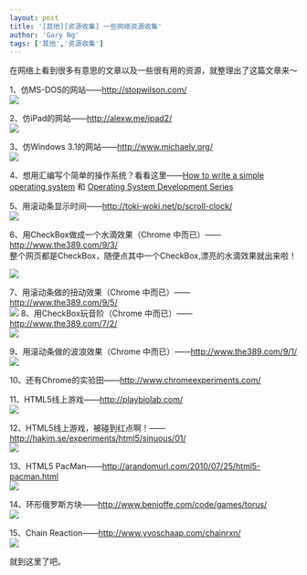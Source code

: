 ```yaml
---
layout: post
title: '[其他][资源收集] 一些网络资源收集'
author: 'Gary Ng'
tags: ['其他','资源收集']
---
```


在网络上看到很多有意思的文章以及一些很有用的资源，就整理出了这篇文章来～  
  
 1、仿MS-DOS的网站——<http://stopwilson.com/>  
[![](http://2.bp.blogspot.com/-qKnCBa_5DyM/T_15MkgDYLI/AAAAAAAAByo/aaOug0suwIQ/s400/untitled.PNG)](http://2.bp.blogspot.com/-qKnCBa_5DyM/T_15MkgDYLI/AAAAAAAAByo/aaOug0suwIQ/s1600/untitled.PNG)
  
  
 2、仿iPad的网站——<http://alexw.me/ipad2/>  
[![](http://2.bp.blogspot.com/-xSlWh6TlZgg/T_155skITvI/AAAAAAAAByw/E-gPm_bPfIU/s400/untitled.PNG)](http://2.bp.blogspot.com/-xSlWh6TlZgg/T_155skITvI/AAAAAAAAByw/E-gPm_bPfIU/s1600/untitled.PNG)
  
  
3、仿Windows 3.1的网站——<http://www.michaelv.org/>  
[![](http://1.bp.blogspot.com/-VBEKOGseFyA/T_16-u_n22I/AAAAAAAABy4/C43S0mtMiaM/s400/untitled.PNG)](http://1.bp.blogspot.com/-VBEKOGseFyA/T_16-u_n22I/AAAAAAAABy4/C43S0mtMiaM/s1600/untitled.PNG)
  
 4、想用汇编写个简单的操作系统？看看这里——[How to write a simple
operating
system](http://mikeos.berlios.de/write-your-own-os.html) 和 [Operating
System Development
Series](http://www.brokenthorn.com/Resources/OSDevIndex.html)  
  
 5、用滚动条显示时间——<http://toki-woki.net/p/scroll-clock/>  
[![](http://3.bp.blogspot.com/-i4pf59xHeyg/T_19l0fdaJI/AAAAAAAABzI/ngiG7QryO8g/s400/untitled.PNG)](http://3.bp.blogspot.com/-i4pf59xHeyg/T_19l0fdaJI/AAAAAAAABzI/ngiG7QryO8g/s1600/untitled.PNG)
  
 6、用CheckBox做成一个水滴效果（Chrome
中而已）——<http://www.the389.com/9/3/>  
 整个网页都是CheckBox，随便点其中一个CheckBox,漂亮的水滴效果就出来啦！  
  
[![](http://3.bp.blogspot.com/-kM0vw3hJPZE/T_1-ekKVtPI/AAAAAAAABzQ/pDKwkTWvAQ0/s400/untitled.PNG)](http://3.bp.blogspot.com/-kM0vw3hJPZE/T_1-ekKVtPI/AAAAAAAABzQ/pDKwkTWvAQ0/s1600/untitled.PNG)
  
 7、用滚动条做的扭动效果（Chrome
中而已）——<http://www.the389.com/9/5/>  
[![](http://1.bp.blogspot.com/-Yk1744XEm_0/T_1_Gq_pq3I/AAAAAAAABzY/q-CNT3UbB6w/s400/untitled.PNG)](http://1.bp.blogspot.com/-Yk1744XEm_0/T_1_Gq_pq3I/AAAAAAAABzY/q-CNT3UbB6w/s1600/untitled.PNG)
8、用CheckBox玩音阶（Chrome 中而已）——<http://www.the389.com/7/2/>  
[![](http://2.bp.blogspot.com/-PpKl06N22-o/T_1_sLWr_ZI/AAAAAAAABzg/O09INTgJphE/s400/untitled.PNG)](http://2.bp.blogspot.com/-PpKl06N22-o/T_1_sLWr_ZI/AAAAAAAABzg/O09INTgJphE/s1600/untitled.PNG)
  
 9、用滚动条做的波浪效果（Chrome
中而已）——<http://www.the389.com/9/1/>  
[![](http://1.bp.blogspot.com/-ECg3nef10Ig/T_2ARX5WJkI/AAAAAAAABzo/63zqcbhckTU/s400/untitled.PNG)](http://1.bp.blogspot.com/-ECg3nef10Ig/T_2ARX5WJkI/AAAAAAAABzo/63zqcbhckTU/s1600/untitled.PNG)
  
 10、还有Chrome的实验田——<http://www.chromeexperiments.com/>  
  
 11、HTML5线上游戏——<http://playbiolab.com/>  
[![](http://1.bp.blogspot.com/-MNSQ1yhki9c/T_2B1GhsztI/AAAAAAAABzw/EVoJ_eHJZG8/s400/untitled.PNG)](http://1.bp.blogspot.com/-MNSQ1yhki9c/T_2B1GhsztI/AAAAAAAABzw/EVoJ_eHJZG8/s1600/untitled.PNG)
  

12、HTML5线上游戏，被碰到红点啊！——<http://hakim.se/experiments/html5/sinuous/01/>  
[![](http://1.bp.blogspot.com/-HFOjLB1aLfc/T_2DLVJ1oeI/AAAAAAAABz4/5eEwUucWBvg/s400/untitled.PNG)](http://1.bp.blogspot.com/-HFOjLB1aLfc/T_2DLVJ1oeI/AAAAAAAABz4/5eEwUucWBvg/s1600/untitled.PNG)
  
 13、HTML5
PacMan——<http://arandomurl.com/2010/07/25/html5-pacman.html>  
[![](http://1.bp.blogspot.com/-TrMxmS3_eAg/T_2Dpex59vI/AAAAAAAAB0A/Zqh0f-uf9OE/s400/untitled.PNG)](http://1.bp.blogspot.com/-TrMxmS3_eAg/T_2Dpex59vI/AAAAAAAAB0A/Zqh0f-uf9OE/s1600/untitled.PNG)
  
 14、环形俄罗斯方块——<http://www.benjoffe.com/code/games/torus/>  
[![](http://3.bp.blogspot.com/-64tO6BIA084/T_2FsOL-IzI/AAAAAAAAB0I/cJkApidlo6I/s400/untitled.PNG)](http://3.bp.blogspot.com/-64tO6BIA084/T_2FsOL-IzI/AAAAAAAAB0I/cJkApidlo6I/s1600/untitled.PNG)
  
 15、Chain Reaction——<http://www.yvoschaap.com/chainrxn/>  
[![](http://3.bp.blogspot.com/-TcZmCOT4AKQ/T_2GGG82dxI/AAAAAAAAB0Q/5UjUawyn584/s400/untitled.PNG)](http://3.bp.blogspot.com/-TcZmCOT4AKQ/T_2GGG82dxI/AAAAAAAAB0Q/5UjUawyn584/s1600/untitled.PNG)
  
 就到这里了吧。
